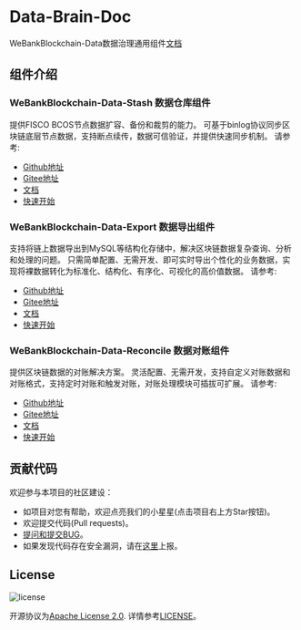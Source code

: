 # Data-Brain-Doc
WeBankBlockchain-Data数据治理通用组件[文档](https://data-doc.readthedocs.io/zh_CN/dev/index.html)

## 组件介绍
### **WeBankBlockchain-Data-Stash  数据仓库组件** 
提供FISCO BCOS节点数据扩容、备份和裁剪的能力。
可基于binlog协议同步区块链底层节点数据，支持断点续传，数据可信验证，并提供快速同步机制。
请参考:  
- [Github地址](https://github.com/WeBankBlockchain/Data-Stash)
- [Gitee地址](https://gitee.com/WeBankBlockchain/Data-Stash)
- [文档](https://data-doc.readthedocs.io/zh_CN/latest/docs/WeBankBlockchain-Data-Stash/index.html)
- [快速开始](https://data-doc.readthedocs.io/zh_CN/latest/docs/WeBankBlockchain-Data-Stash/quickstart.html)

### **WeBankBlockchain-Data-Export  数据导出组件** 
支持将链上数据导出到MySQL等结构化存储中，解决区块链数据复杂查询、分析和处理的问题。
只需简单配置、无需开发、即可实时导出个性化的业务数据，实现将裸数据转化为标准化、结构化、有序化、可视化的高价值数据。
请参考:  
- [Github地址](https://github.com/WeBankBlockchain/Data-Export)
- [Gitee地址](https://gitee.com/WeBankBlockchain/Data-Export)
- [文档](https://data-doc.readthedocs.io/zh_CN/latest/docs/WeBankBlockchain-Data-Export/index.html)
- [快速开始](https://data-doc.readthedocs.io/zh_CN/latest/docs/WeBankBlockchain-Data-Export/install.html)
    
### **WeBankBlockchain-Data-Reconcile  数据对账组件**
提供区块链数据的对账解决方案。
灵活配置、无需开发，支持自定义对账数据和对账格式，支持定时对账和触发对账，对账处理模块可插拔可扩展。
请参考:  
- [Github地址](https://github.com/WeBankBlockchain/Data-Reconcile)
- [Gitee地址](https://gitee.com/WeBankBlockchain/Data-Reconcile)
- [文档](https://data-doc.readthedocs.io/zh_CN/latest/docs/WeBankBlockchain-Data-Reconcile/index.html)
- [快速开始](https://data-doc.readthedocs.io/zh_CN/latest/docs/WeBankBlockchain-Data-Reconcile/install.html)	

## 贡献代码
欢迎参与本项目的社区建设：
- 如项目对您有帮助，欢迎点亮我们的小星星(点击项目右上方Star按钮)。
- 欢迎提交代码(Pull requests)。
- [提问和提交BUG](https://github.com/WeBankBlockchain/Data-Doc/issues)。
- 如果发现代码存在安全漏洞，请在[这里](https://security.webank.com)上报。


## License
![license](http://img.shields.io/badge/license-Apache%20v2-blue.svg)

开源协议为[Apache License 2.0](http://www.apache.org/licenses/). 详情参考[LICENSE](../LICENSE)。
